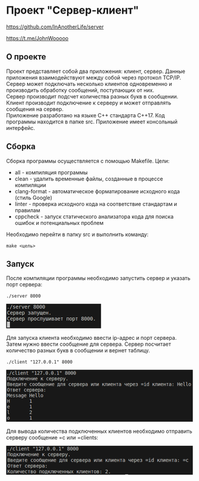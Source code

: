 # Проект "Сервер-клиент"

https://github.com/InAnotherLife/server

https://t.me/JohnWooooo


## О проекте
Проект представляет собой два приложения: клиент, сервер. Данные приложения взаимодействуют между собой через протокол TCP/IP.\
Сервер может подключать несколько клиентов одновременно и производить обработку сообщений, поступающих от них.\
Сервер производит подсчет количества разных букв в сообщении.\
Клиент производит подключение к серверу и может отправлять сообщения на сервер.\
Приложение разработано на языке С++ стандарта C++17. Код программы находится в папке src. Приложение имеет консольный интерфейс.

## Сборка

Сборка программы осуществляется с помощью Makefile. Цели:
* all - компиляция программы
* clean - удалить временные файлы, созданные в процессе компиляции 
* clang-format - автоматическое форматирование исходного кода (стиль Google)
* linter - проверка исходного кода на соответствие стандартам и правилам
* cppcheck - запуск статического анализатора кода для поиска ошибок и потенциальных проблем

Необходимо перейти в папку src и выполнить команду:
```
make <цель>
```

## Запуск
После компиляции программы необходимо запустить сервер и указать порт сервера:
```
./server 8000
```

![Сервер](img/1.png)

Для запуска клиента необходимо ввести ip-адрес и порт сервера. Затем нужно ввести сообщение для сервера. Сервер посчитает количество разных букв в сообщении и вернет таблицу.
```
./client "127.0.0.1" 8000
```

![Клиент](img/2.png)

Для вывода количества подключенных клиентов необходимо отправить серверу сообщение =с или =clients:

![Количество подключенных клиентов](img/3.png)
